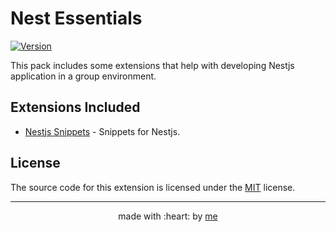 # Nest Essentials 

[![Version](https://vsmarketplacebadge.apphb.com/version/EstevamSouza.nestjs-snippets-for-vscode.svg)](https://marketplace.visualstudio.com/items?itemName=EstevamSouza.nestjs-snippets-for-vscode)

This pack includes some extensions that help with developing Nestjs application in a group environment.

## Extensions Included

* [Nestjs Snippets](https://marketplace.visualstudio.com/items?itemName=EstevamSouza.nestjs-snippets-for-vscode) - Snippets for Nestjs.

## License

The source code for this extension is licensed under the [MIT](./LICENSE.md) license.

---

<p align="center">
    made with :heart: by <a href="https://github.com/estevam5s">me</a>
</p>
